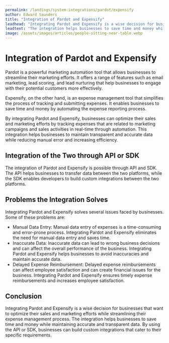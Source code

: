```yaml
---
permalink: /landings/system-integrations/pardot/expensify
author: Edward Saunders
title: "Integration of Pardot and Expensify"
leadhead: "Integrating Pardot and Expensify is a wise decision for businesses that want to optimize their sales and marketing efforts while streamlining their expense management process"
leadtext: "The integration helps businesses to save time and money while maintaining accurate and transparent data. By using the API or SDK, businesses can build custom integrations that cater to their specific requirements."
image: /assets/images/articles/people-sitting-near-table.webp
---
```

<div class="arttext">	
<h1>Integration of Pardot and Expensify</h1>

<p>Pardot is a powerful marketing automation tool that allows businesses to streamline their marketing efforts. It offers a range of features such as email marketing, lead scoring, and lead nurturing that help businesses to engage with their potential customers more effectively.</p>

<p>Expensify, on the other hand, is an expense management tool that simplifies the process of tracking and submitting expenses. It enables businesses to save time and money by automating the expense reporting process.</p>

<p>By integrating Pardot and Expensify, businesses can optimize their sales and marketing efforts by tracking expenses that are related to marketing campaigns and sales activities in real-time through automation. This integration helps businesses to maintain transparent and accurate data while reducing manual error and increasing efficiency.</p>

<h2>Integration of the Two through API or SDK</h2>

<p>The integration of Pardot and Expensify is possible through API and SDK. The API helps businesses to transfer data between the two platforms, while the SDK enables developers to build custom integrations between the two platforms.</p>

<h2>Problems the Integration Solves</h2>

<p>Integrating Pardot and Expensify solves several issues faced by businesses. Some of these problems are:</p>

<ul>
	<li>Manual Data Entry: Manual data entry of expenses is a time-consuming and error-prone process. Integrating Pardot and Expensify eliminates the need for manual data entry and saves time.</li>
	<li>Inaccurate Data: Inaccurate data can lead to wrong business decisions and can affect the overall performance of the business. Integrating Pardot and Expensify helps businesses to avoid inaccuracies and maintain accurate data.</li>
	<li>Delayed Expense Reimbursement: Delayed expense reimbursements can affect employee satisfaction and can create financial issues for the business. Integrating Pardot and Expensify ensures timely expense reimbursements and increases employee satisfaction.</li>
</ul>

<h2>Conclusion</h2>

<p>Integrating Pardot and Expensify is a wise decision for businesses that want to optimize their sales and marketing efforts while streamlining their expense management process. The integration helps businesses to save time and money while maintaining accurate and transparent data. By using the API or SDK, businesses can build custom integrations that cater to their specific requirements.</p>

</div>